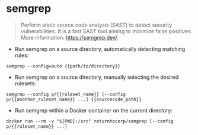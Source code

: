 # semgrep

> Perform static source code analysis (SAST) to detect security vulnerabilities.
> It is a fast SAST tool aiming to minimize false positives.
> More information: <https://semgrep.dev/>.

- Run semgrep on a source directory, automatically detecting matching rules:

`semgrep --config=auto {{path/to/directory}}`

- Run semgrep on a source directory, manually selecting the desired rulesets:

`semgrep --config p/{{ruleset_name}} [--config p/{{another_ruleset_name}} ...] {{sourcecode_path}}`

- Run semgrep within a Docker container on the current directory:

`docker run --rm -v "${PWD}:/src" returntocorp/semgrep [--config p/{{ruleset_name}} ...]`
